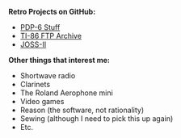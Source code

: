 
__Retro Projects on GitHub:__

- [PDP-6 Stuff](https://github.com/PashPaw/PDP-6)<br >
- [TI-86 FTP Archive](https://github.com/PashPaw/ti86-ftp)<br >
- [JOSS-II](https://github.com/PDP-10/JOSS-II)

__Other things that interest me:__

- Shortwave radio
- Clarinets
- The Roland Aerophone mini
- Video games
- Reason (the software, not rationality)
- Sewing (although I need to pick this up again)
- Etc.
